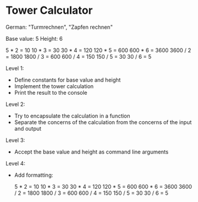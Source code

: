 # Tower Calculator

German: "Turmrechnen", "Zapfen rechnen"

Base value: 5
Height: 6

5 * 2 = 10
10 * 3 = 30
30 * 4 = 120
120 * 5 = 600
600 * 6 = 3600
3600 / 2 = 1800
1800 / 3 = 600
600 / 4 = 150
150 / 5 = 30
30 / 6 = 5

Level 1:
* Define constants for base value and height
* Implement the tower calculation
* Print the result to the console

Level 2:
* Try to encapsulate the calculation in a function
* Separate the concerns of the calculation from the concerns of the input and output

Level 3:
* Accept the base value and height as command line arguments

Level 4:
* Add formatting:

   5 * 2 = 10
  10 * 3 = 30
  30 * 4 = 120
 120 * 5 = 600
 600 * 6 = 3600
3600 / 2 = 1800
1800 / 3 = 600
 600 / 4 = 150
 150 / 5 = 30
  30 / 6 = 5
